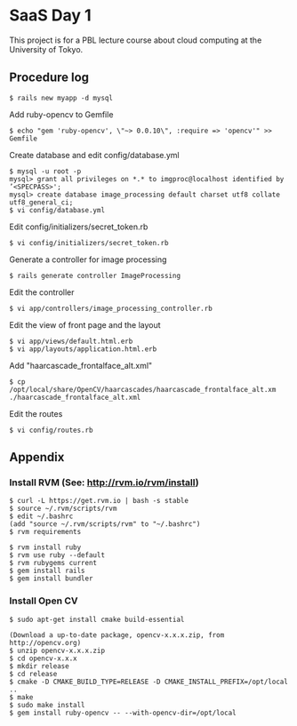 # SaaS Day 1
This project is for a PBL lecture course about cloud computing at the University of Tokyo.


## Procedure log
    $ rails new myapp -d mysql
Add ruby-opencv to Gemfile

    $ echo "gem 'ruby-opencv', \"~> 0.0.10\", :require => 'opencv'" >> Gemfile
Create database and edit config/database.yml

    $ mysql -u root -p
    mysql> grant all privileges on *.* to imgproc@localhost identified by ’<SPECPASS>';
    mysql> create database image_processing default charset utf8 collate utf8_general_ci;
    $ vi config/database.yml
Edit config/initializers/secret_token.rb

    $ vi config/initializers/secret_token.rb
Generate a controller for image processing

    $ rails generate controller ImageProcessing 
Edit the controller

    $ vi app/controllers/image_processing_controller.rb
Edit the view of front page and the layout

    $ vi app/views/default.html.erb
    $ vi app/layouts/application.html.erb
Add "haarcascade_frontalface_alt.xml"

    $ cp /opt/local/share/OpenCV/haarcascades/haarcascade_frontalface_alt.xm ./haarcascade_frontalface_alt.xml
Edit the routes

    $ vi config/routes.rb

## Appendix
### Install RVM (See: http://rvm.io/rvm/install)
    $ curl -L https://get.rvm.io | bash -s stable
    $ source ~/.rvm/scripts/rvm
    $ edit ~/.bashrc
    (add "source ~/.rvm/scripts/rvm" to "~/.bashrc")
    $ rvm requirements

    $ rvm install ruby
    $ rvm use ruby --default
    $ rvm rubygems current
    $ gem install rails
    $ gem install bundler

### Install Open CV
    $ sudo apt-get install cmake build-essential

    (Download a up-to-date package, opencv-x.x.x.zip, from http://opencv.org)
    $ unzip opencv-x.x.x.zip
    $ cd opencv-x.x.x
    $ mkdir release
    $ cd release
    $ cmake -D CMAKE_BUILD_TYPE=RELEASE -D CMAKE_INSTALL_PREFIX=/opt/local ..
    $ make
    $ sudo make install
    $ gem install ruby-opencv -- --with-opencv-dir=/opt/local

